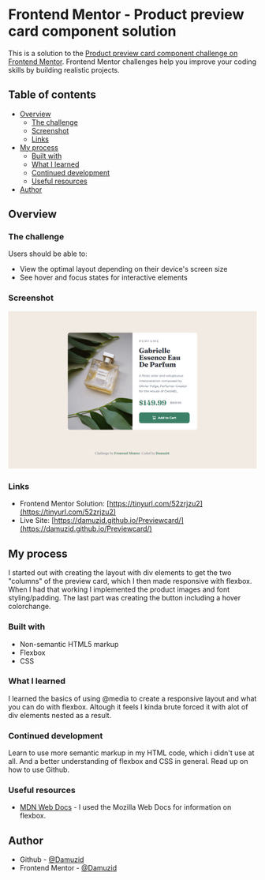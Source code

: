 # Frontend Mentor - Product preview card component solution

This is a solution to the [Product preview card component challenge on Frontend Mentor](https://www.frontendmentor.io/challenges/product-preview-card-component-GO7UmttRfa). Frontend Mentor challenges help you improve your coding skills by building realistic projects. 

## Table of contents

- [Overview](#overview)
  - [The challenge](#the-challenge)
  - [Screenshot](#screenshot)
  - [Links](#links)
- [My process](#my-process)
  - [Built with](#built-with)
  - [What I learned](#what-i-learned)
  - [Continued development](#continued-development)
  - [Useful resources](#useful-resources)
- [Author](#author)

## Overview

### The challenge

Users should be able to:

- View the optimal layout depending on their device's screen size
- See hover and focus states for interactive elements

### Screenshot

![](screenshot_preview_card_damuzid.png)

### Links

- Frontend Mentor Solution: [https://tinyurl.com/52zrjzu2](https://tinyurl.com/52zrjzu2)
- Live Site: [https://damuzid.github.io/Previewcard/](https://damuzid.github.io/Previewcard/)

## My process

I started out with creating the layout with div elements to get the two "columns" of the preview card, which I then made responsive with flexbox. When I had that working I implemented the product images and font styling/padding. The last part was creating the button including a hover colorchange.

### Built with

- Non-semantic HTML5 markup
- Flexbox
- CSS

### What I learned

I learned the basics of using @media to create a responsive layout and what you can do with flexbox. Altough it feels I kinda brute forced it with alot of div elements nested as a result.

### Continued development

Learn to use more semantic markup in my HTML code, which i didn't use at all. And a better understanding of flexbox and CSS in general. Read up on how to use Github.

### Useful resources

- [MDN Web Docs](https://developer.mozilla.org/en-US/) - I used the Mozilla Web Docs for information on flexbox.

## Author

- Github - [@Damuzid](https://github.com/Damuzid)
- Frontend Mentor - [@Damuzid](https://www.frontendmentor.io/profile/Damuzid)
